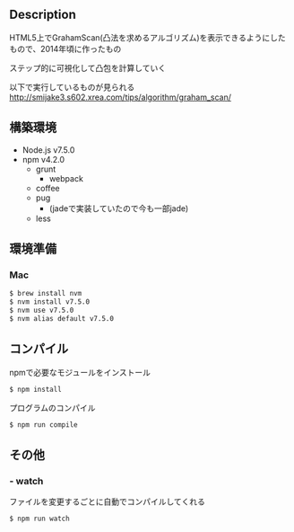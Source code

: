 ## Description

HTML5上でGrahamScan(凸法を求めるアルゴリズム)を表示できるようにしたもので、2014年頃に作ったもの

ステップ的に可視化して凸包を計算していく

以下で実行しているものが見られる
http://smijake3.s602.xrea.com/tips/algorithm/graham_scan/

## 構築環境
- Node.js v7.5.0
- npm v4.2.0
  - grunt
    - webpack
  - coffee
  - pug
    - (jadeで実装していたので今も一部jade)
  - less

## 環境準備

### Mac
```bash
$ brew install nvm
$ nvm install v7.5.0
$ nvm use v7.5.0
$ nvm alias default v7.5.0
```

## コンパイル

npmで必要なモジュールをインストール
```bash
$ npm install
```

プログラムのコンパイル
```bash
$ npm run compile
```

## その他

### - watch
ファイルを変更するごとに自動でコンパイルしてくれる
```bash
$ npm run watch
```

